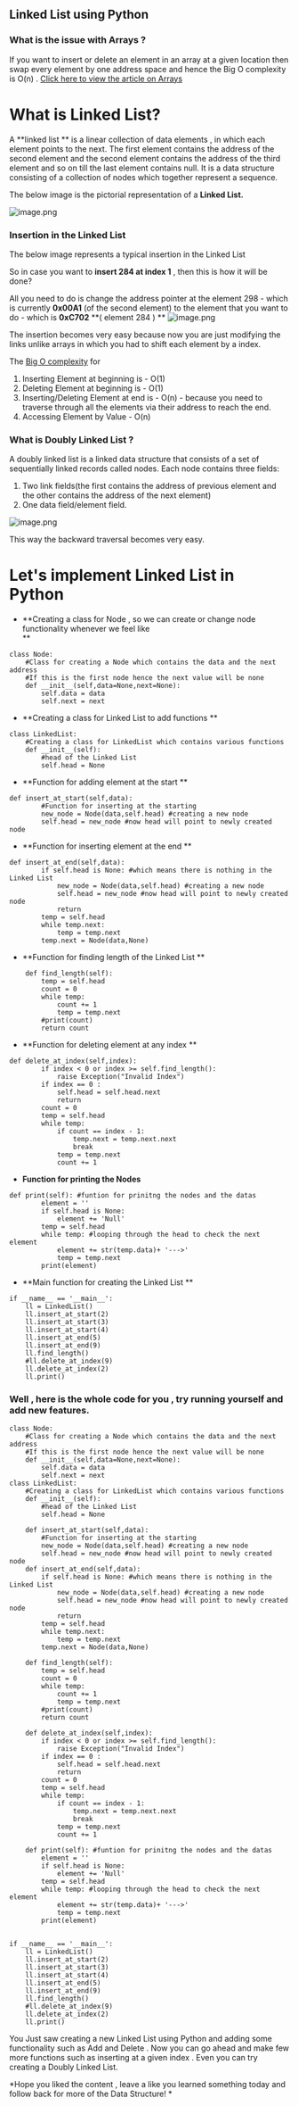 ## Linked List using Python

### What is the issue with Arrays ?

If you want to insert or delete an element in an array at a given location then swap every element by one address space and hence the Big O complexity is O(n) .  [Click here to view the article on Arrays](https://carboncoffee.hashnode.dev/introduction-to-arrays) 

# What is Linked List?

A **linked list ** is a linear collection of data elements , in which each element points to the next. The first element contains the address of the second element and the second element contains the address of the third element and so on till the last element contains null. 
It is a data structure consisting of a collection of nodes which together represent a sequence.

The below image is the pictorial representation of a **Linked List.**


![image.png](https://cdn.hashnode.com/res/hashnode/image/upload/v1610350489513/IoPDSDUXV.png)

### Insertion in the Linked List 

The below image represents a typical insertion in the Linked List

So in case you want to **insert 284 at index 1** , then this is how it will be done?

All you need to do is change the address pointer at the element 298 - which is currently  **0x00A1**  (of the second element) to the element that you want to do - which is **0xC702** **( element 284 )
**
![image.png](https://cdn.hashnode.com/res/hashnode/image/upload/v1610350669689/pwEg4Rh2r.png)

The insertion becomes very easy because now you are just modifying the links unlike arrays in which you had to shift each element by a index.

The  [Big O complexity](https://carboncoffee.hashnode.dev/big-o-notation-quick-recap)  for  
 
1.  Inserting Element at beginning is - O(1)
2. Deleting Element at beginning is - O(1)
3. Inserting/Deleting Element at end is - O(n) - because you need to traverse through all the elements via their address to reach the end.
4. Accessing Element by Value - O(n) 

### What is Doubly Linked List ?

A doubly linked list is a linked data structure that consists of a set of sequentially linked records called nodes. Each node contains three fields: 
1. Two link fields(the first contains the address of previous element and the other contains the address of the next element) 
2. One data field/element field.

![image.png](https://cdn.hashnode.com/res/hashnode/image/upload/v1610352881820/hA2IH7Nrv.png)

This way the backward traversal becomes very easy.

# Let's implement Linked List in Python

- **Creating a class for Node , so we can create or change node functionality whenever we feel like  
**


```
class Node:
    #Class for creating a Node which contains the data and the next address 
    #If this is the first node hence the next value will be none
    def __init__(self,data=None,next=None):
        self.data = data
        self.next = next
``` 
 

- **Creating a class for Linked List to add functions 
**

```
class LinkedList:
    #Creating a class for LinkedList which contains various functions 
    def __init__(self):
        #head of the Linked List
        self.head = None
``` 
 

- **Function for adding element at the start **
    
    
```
def insert_at_start(self,data):
        #Function for inserting at the starting 
        new_node = Node(data,self.head) #creating a new node 
        self.head = new_node #now head will point to newly created node
``` 
- **Function for inserting element at the end 
**

```
def insert_at_end(self,data):
        if self.head is None: #which means there is nothing in the Linked List
            new_node = Node(data,self.head) #creating a new node 
            self.head = new_node #now head will point to newly created node
            return
        temp = self.head
        while temp.next:
            temp = temp.next
        temp.next = Node(data,None)
``` 


- **Function for finding length of the Linked List **

```
    def find_length(self):
        temp = self.head
        count = 0
        while temp:
            count += 1
            temp = temp.next
        #print(count)
        return count
``` 

- **Function for deleting element at any index **

```
def delete_at_index(self,index):
        if index < 0 or index >= self.find_length():
            raise Exception("Invalid Index")
        if index == 0 :
            self.head = self.head.next
            return
        count = 0 
        temp = self.head
        while temp:
            if count == index - 1:
                temp.next = temp.next.next
                break
            temp = temp.next
            count += 1    
``` 

- **Function for printing the Nodes**
    
    
```
def print(self): #funtion for prinitng the nodes and the datas
        element = ''
        if self.head is None:
            element += 'Null'
        temp = self.head
        while temp: #looping through the head to check the next element 
            element += str(temp.data)+ '--->'
            temp = temp.next
        print(element)
``` 


- **Main function for creating the Linked List **

```
if __name__ == '__main__':
    ll = LinkedList()  
    ll.insert_at_start(2)
    ll.insert_at_start(3)
    ll.insert_at_start(4)
    ll.insert_at_end(5)
    ll.insert_at_end(9)
    ll.find_length()
    #ll.delete_at_index(9)
    ll.delete_at_index(2)
    ll.print()

``` 



### Well , here is the whole code for you ,  try running yourself and add new features.


```
class Node:
    #Class for creating a Node which contains the data and the next address 
    #If this is the first node hence the next value will be none
    def __init__(self,data=None,next=None):
        self.data = data
        self.next = next
class LinkedList:
    #Creating a class for LinkedList which contains various functions 
    def __init__(self):
        #head of the Linked List
        self.head = None

    def insert_at_start(self,data):
        #Function for inserting at the starting 
        new_node = Node(data,self.head) #creating a new node 
        self.head = new_node #now head will point to newly created node
    def insert_at_end(self,data):
        if self.head is None: #which means there is nothing in the Linked List
            new_node = Node(data,self.head) #creating a new node 
            self.head = new_node #now head will point to newly created node
            return
        temp = self.head
        while temp.next:
            temp = temp.next
        temp.next = Node(data,None)

    def find_length(self):
        temp = self.head
        count = 0
        while temp:
            count += 1
            temp = temp.next
        #print(count)
        return count

    def delete_at_index(self,index):
        if index < 0 or index >= self.find_length():
            raise Exception("Invalid Index")
        if index == 0 :
            self.head = self.head.next
            return
        count = 0 
        temp = self.head
        while temp:
            if count == index - 1:
                temp.next = temp.next.next
                break
            temp = temp.next
            count += 1          

    def print(self): #funtion for prinitng the nodes and the datas
        element = ''
        if self.head is None:
            element += 'Null'
        temp = self.head
        while temp: #looping through the head to check the next element 
            element += str(temp.data)+ '--->'
            temp = temp.next
        print(element)


if __name__ == '__main__':
    ll = LinkedList()  
    ll.insert_at_start(2)
    ll.insert_at_start(3)
    ll.insert_at_start(4)
    ll.insert_at_end(5)
    ll.insert_at_end(9)
    ll.find_length()
    #ll.delete_at_index(9)
    ll.delete_at_index(2)
    ll.print()

``` 





You Just saw creating a new Linked List using Python and adding some functionality such as Add and Delete . Now you can go ahead and make few more functions such as inserting at a given index . Even you can try creating a Doubly Linked List.

*Hope you liked the content , leave a like you learned something today and follow back for more of the Data Structure! *


